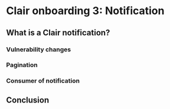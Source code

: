 # Clair onboarding 3: Notification

## What is a Clair notification?

### Vulnerability changes

### Pagination

### Consumer of notification

## Conclusion
